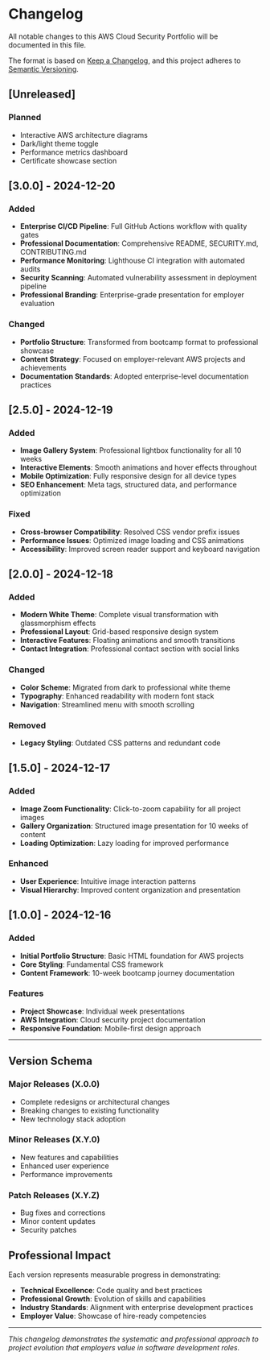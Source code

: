 # Changelog

All notable changes to this AWS Cloud Security Portfolio will be documented in this file.

The format is based on [Keep a Changelog](https://keepachangelog.com/en/1.0.0/),
and this project adheres to [Semantic Versioning](https://semver.org/spec/v2.0.0.html).

## [Unreleased]

### Planned
- Interactive AWS architecture diagrams
- Dark/light theme toggle
- Performance metrics dashboard
- Certificate showcase section

## [3.0.0] - 2024-12-20

### Added
- **Enterprise CI/CD Pipeline**: Full GitHub Actions workflow with quality gates
- **Professional Documentation**: Comprehensive README, SECURITY.md, CONTRIBUTING.md
- **Performance Monitoring**: Lighthouse CI integration with automated audits
- **Security Scanning**: Automated vulnerability assessment in deployment pipeline
- **Professional Branding**: Enterprise-grade presentation for employer evaluation

### Changed
- **Portfolio Structure**: Transformed from bootcamp format to professional showcase
- **Content Strategy**: Focused on employer-relevant AWS projects and achievements
- **Documentation Standards**: Adopted enterprise-level documentation practices

## [2.5.0] - 2024-12-19

### Added
- **Image Gallery System**: Professional lightbox functionality for all 10 weeks
- **Interactive Elements**: Smooth animations and hover effects throughout
- **Mobile Optimization**: Fully responsive design for all device types
- **SEO Enhancement**: Meta tags, structured data, and performance optimization

### Fixed
- **Cross-browser Compatibility**: Resolved CSS vendor prefix issues
- **Performance Issues**: Optimized image loading and CSS animations
- **Accessibility**: Improved screen reader support and keyboard navigation

## [2.0.0] - 2024-12-18

### Added
- **Modern White Theme**: Complete visual transformation with glassmorphism effects
- **Professional Layout**: Grid-based responsive design system
- **Interactive Features**: Floating animations and smooth transitions
- **Contact Integration**: Professional contact section with social links

### Changed
- **Color Scheme**: Migrated from dark to professional white theme
- **Typography**: Enhanced readability with modern font stack
- **Navigation**: Streamlined menu with smooth scrolling

### Removed
- **Legacy Styling**: Outdated CSS patterns and redundant code

## [1.5.0] - 2024-12-17

### Added
- **Image Zoom Functionality**: Click-to-zoom capability for all project images
- **Gallery Organization**: Structured image presentation for 10 weeks of content
- **Loading Optimization**: Lazy loading for improved performance

### Enhanced
- **User Experience**: Intuitive image interaction patterns
- **Visual Hierarchy**: Improved content organization and presentation

## [1.0.0] - 2024-12-16

### Added
- **Initial Portfolio Structure**: Basic HTML foundation for AWS projects
- **Core Styling**: Fundamental CSS framework
- **Content Framework**: 10-week bootcamp journey documentation

### Features
- **Project Showcase**: Individual week presentations
- **AWS Integration**: Cloud security project documentation
- **Responsive Foundation**: Mobile-first design approach

---

## Version Schema

### Major Releases (X.0.0)
- Complete redesigns or architectural changes
- Breaking changes to existing functionality
- New technology stack adoption

### Minor Releases (X.Y.0)
- New features and capabilities
- Enhanced user experience
- Performance improvements

### Patch Releases (X.Y.Z)
- Bug fixes and corrections
- Minor content updates
- Security patches

## Professional Impact

Each version represents measurable progress in demonstrating:
- **Technical Excellence**: Code quality and best practices
- **Professional Growth**: Evolution of skills and capabilities  
- **Industry Standards**: Alignment with enterprise development practices
- **Employer Value**: Showcase of hire-ready competencies

---

*This changelog demonstrates the systematic and professional approach to project evolution that employers value in software development roles.*